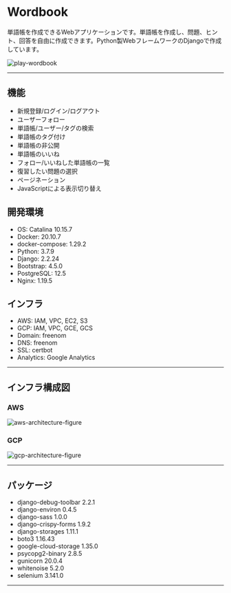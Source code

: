 # Wordbook

単語帳を作成できるWebアプリケーションです。単語帳を作成し、問題、ヒント、回答を自由に作成できます。Python製WebフレームワークのDjangoで作成しています。

![play-wordbook](https://user-images.githubusercontent.com/36121673/106491297-0f866680-64fa-11eb-807b-35ff503f5673.gif)

---

## 機能

- 新規登録/ログイン/ログアウト
- ユーザーフォロー
- 単語帳/ユーザー/タグの検索
- 単語帳のタグ付け
- 単語帳の非公開
- 単語帳のいいね
- フォロー/いいねした単語帳の一覧
- 復習したい問題の選択
- ページネーション
- JavaScriptによる表示切り替え

## 開発環境

- OS: Catalina 10.15.7
- Docker: 20.10.7
- docker-compose: 1.29.2
- Python: 3.7.9
- Django: 2.2.24
- Bootstrap: 4.5.0
- PostgreSQL: 12.5
- Nginx: 1.19.5

## インフラ

- AWS: IAM, VPC, EC2, S3
- GCP: IAM, VPC, GCE, GCS
- Domain: freenom
- DNS: freenom
- SSL: certbot
- Analytics: Google Analytics

---

## インフラ構成図

### AWS

![aws-architecture-figure](https://user-images.githubusercontent.com/36121673/106470096-764c5580-64e3-11eb-8c5f-3d0020ccfc55.png)

### GCP

![gcp-architecture-figure](https://user-images.githubusercontent.com/36121673/106470626-0e4a3f00-64e4-11eb-9b6c-5d9b96dce302.png)

---

## パッケージ

- django-debug-toolbar  2.2.1
- django-environ        0.4.5
- django-sass           1.0.0
- django-crispy-forms   1.9.2
- django-storages       1.11.1
- boto3                 1.16.43
- google-cloud-storage  1.35.0
- psycopg2-binary       2.8.5
- gunicorn              20.0.4
- whitenoise            5.2.0
- selenium              3.141.0

---
